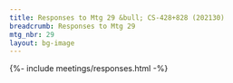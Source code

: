 ```yaml
---
title: Responses to Mtg 29 &bull; CS-428+828 (202130)
breadcrumb: Responses to Mtg 29
mtg_nbr: 29
layout: bg-image
---
```


{%- include meetings/responses.html -%}
